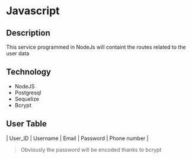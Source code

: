 # Javascript

## Description

This service programmed in NodeJs will containt the routes related to the user data

## Technology

 - NodeJS
 - Postgresql
 - Sequelize
 - Bcrypt

## User Table

| User_ID | Username | Email | Password | Phone number |

> Obviously the password will be encoded thanks to bcrypt